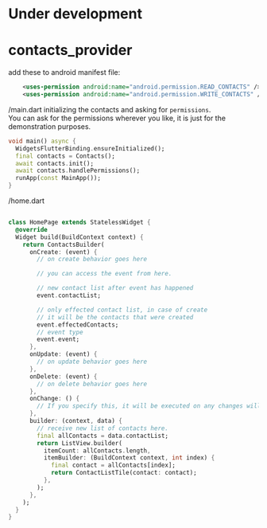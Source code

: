 # Under development

# contacts_provider
add these to android manifest file:
```xml
    <uses-permission android:name="android.permission.READ_CONTACTS" />  
    <uses-permission android:name="android.permission.WRITE_CONTACTS" /> 
```


/main.dart initializing the contacts and asking for `permissions`.<br>
You can ask for the permissions wherever you like, it is just for the demonstration purposes.
```dart
void main() async {
  WidgetsFlutterBinding.ensureInitialized();
  final contacts = Contacts();
  await contacts.init();
  await contacts.handlePermissions();
  runApp(const MainApp());
}

```


/home.dart
```dart

class HomePage extends StatelessWidget {
  @override
  Widget build(BuildContext context) {
    return ContactsBuilder(
      onCreate: (event) {
        // on create behavior goes here

        // you can access the event from here.

        // new contact list after event has happened
        event.contactList;

        // only effected contact list, in case of create
        // it will be the contacts that were created
        event.effectedContacts;
        // event type
        event.event;
      },
      onUpdate: (event) {
        // on update behavior goes here
      },
      onDelete: (event) {
        // on delete behavior goes here
      },
      onChange: () {
        // If you specify this, it will be executed on any changes will happen in contacts;
      },
      builder: (context, data) {
        // receive new list of contacts here.
        final allContacts = data.contactList;
        return ListView.builder(
          itemCount: allContacts.length,
          itemBuilder: (BuildContext context, int index) {
            final contact = allContacts[index];
            return ContactListTile(contact: contact);
          },
        );
      },
    );
  }
}

```